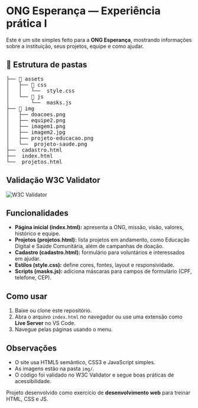 #  ONG Esperança — Experiência prática I

Este é um site simples feito para a **ONG Esperança**, mostrando informações sobre a instituição, seus projetos, equipe e como ajudar.


## 📂 Estrutura de pastas
<pre>
├── 📁 assets
│   ├── 📁 css
│   │   └──  style.css
│   └── 📁 js
│       └──  masks.js
├── 📁 img
│   ├── doacoes.png
│   ├── equipe2.png
│   ├── imagem1.png
│   ├── imagem2.jpg
│   ├── projeto-educacao.png
│   └──  projeto-saude.png
├──  cadastro.html
├──  index.html
└──  projetos.html
</pre>

## Validação W3C Validator

![W3C Validator](https://github.com/user-attachments/assets/8c525859-aec8-449d-9465-bf4efe13506d)


##  Funcionalidades

- **Página inicial (index.html):** apresenta a ONG, missão, visão, valores, histórico e equipe.  
- **Projetos (projetos.html):** lista projetos em andamento, como Educação Digital e Saúde Comunitária, além de campanhas de doação.  
- **Cadastro (cadastro.html):** formulário para voluntários e interessados em ajudar.  
- **Estilos (style.css):** define cores, fontes, layout e responsividade.  
- **Scripts (masks.js):** adiciona máscaras para campos de formulário (CPF, telefone, CEP).  

##  Como usar

1. Baixe ou clone este repositório.  
2. Abra o arquivo `index.html` no navegador ou use uma extensão como **Live Server** no VS Code.  
3. Navegue pelas páginas usando o menu.  

##  Observações

- O site usa HTML5 semântico, CSS3 e JavaScript simples.  
- As imagens estão na pasta `img/`.  
- O código foi validado no W3C Validator e segue boas práticas de acessibilidade.  


 Projeto desenvolvido como exercício de **desenvolvimento web** para treinar HTML, CSS e JS.






